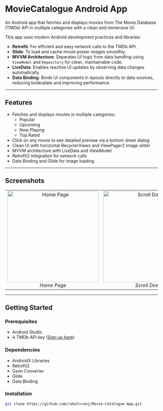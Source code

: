 # MovieCatalogue Android App

An Android app that fetches and displays movies from The Movie Database (TMDb) API in multiple categories with a clean and immersive UI.

This app uses modern Android development practices and libraries:

- **Retrofit**: For efficient and easy network calls to the TMDb API.  
- **Glide**: To load and cache movie poster images smoothly.  
- **MVVM Architecture**: Separates UI logic from data handling using `ViewModel` and `Repository` for clean, maintainable code.  
- **LiveData**: Enables reactive UI updates by observing data changes automatically.  
- **Data Binding**: Binds UI components in layouts directly to data sources, reducing boilerplate and improving performance.

---

## Features

- Fetches and displays movies in multiple categories:  
  - Popular  
  - Upcoming  
  - Now Playing  
  - Top Rated  
- Click on any movie to see detailed preview via a bottom sheet dialog  
- Clean UI with horizontal RecyclerViews and ViewPager2 image slider  
- MVVM architecture with LiveData and ViewModel  
- Retrofit2 integration for network calls  
- Data Binding and Glide for image loading  

---

## Screenshots

<table>
  <tr>
    <td align="center">
      <img src="https://github.com/user-attachments/assets/7b8f4d35-8416-4459-816c-fd4ad94e9b6a" alt="Home Page" width="300"/><br>
      <em>Home Page</em>
    </td>
    <td align="center">
      <img src="https://github.com/user-attachments/assets/39e70de0-b42a-4df9-8435-5e2aac92a88a" alt="Scroll Down" width="300"/><br>
      <em>Scroll Down</em>
    </td>
    <td align="center">
      <img src="https://github.com/user-attachments/assets/b1c7e5cd-8dd1-4bd5-a860-e076984d0581"  alt="Scroll Down" width="300"/><br>
      <em>Movie Preview</em>
    </td>
  </tr>
</table>

---

## Getting Started

### Prerequisites

- Android Studio  
- A TMDb API key ([Sign up here](https://www.themoviedb.org/))  

### Dependencies

- AndroidX Libraries  
- Retrofit2  
- Gson Converter  
- Glide  
- Data Binding  

### Installation

```bash
git clone https://github.com/rahulsrenj/Movie-Catalogue-App.git
